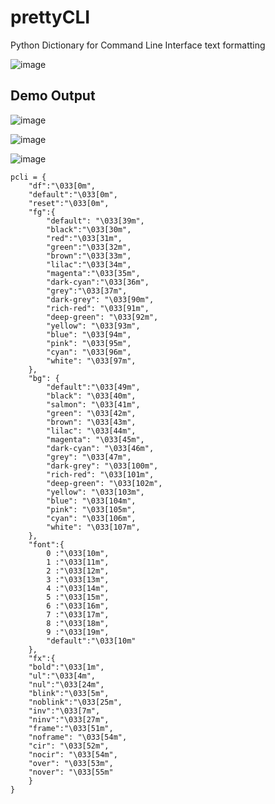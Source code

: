 # prettyCLI
Python Dictionary for Command Line Interface text formatting

![image](https://github.com/ImogenWren/prettyCLI/assets/97303986/a3fc4569-b6fb-4b2d-b6c0-550d31d83d6e)


## Demo Output

![image](https://github.com/ImogenWren/prettyCLI/assets/97303986/527d231a-7d36-4f11-896c-52c3ec49231e)

![image](https://github.com/ImogenWren/prettyCLI/assets/97303986/e5387a03-dd6c-48d4-b4ac-abf490d0365a)

![image](https://github.com/ImogenWren/prettyCLI/assets/97303986/a260a2f1-8bbc-4bcd-81dd-00ee7a9a8a23)

 


```
pcli = {
    "df":"\033[0m",
    "default":"\033[0m",
    "reset":"\033[0m",
    "fg":{
        "default": "\033[39m",
        "black":"\033[30m",
        "red":"\033[31m",
        "green":"\033[32m",
        "brown":"\033[33m",
        "lilac":"\033[34m",
        "magenta":"\033[35m",
        "dark-cyan":"\033[36m",
        "grey":"\033[37m",
        "dark-grey": "\033[90m",
        "rich-red": "\033[91m",
        "deep-green": "\033[92m",
        "yellow": "\033[93m",
        "blue": "\033[94m",
        "pink": "\033[95m",
        "cyan": "\033[96m",
        "white": "\033[97m",
    },
    "bg": {
        "default":"\033[49m",
        "black": "\033[40m",
        "salmon": "\033[41m",
        "green": "\033[42m",
        "brown": "\033[43m",
        "lilac": "\033[44m",
        "magenta": "\033[45m",
        "dark-cyan": "\033[46m",
        "grey": "\033[47m",
        "dark-grey": "\033[100m",
        "rich-red": "\033[101m",
        "deep-green": "\033[102m",
        "yellow": "\033[103m",
        "blue": "\033[104m",
        "pink": "\033[105m",
        "cyan": "\033[106m",
        "white": "\033[107m",
    },
    "font":{
        0 :"\033[10m",
        1 :"\033[11m",
        2 :"\033[12m",
        3 :"\033[13m",
        4 :"\033[14m",
        5 :"\033[15m",
        6 :"\033[16m",
        7 :"\033[17m",
        8 :"\033[18m",
        9 :"\033[19m",
        "default":"\033[10m"
    },
    "fx":{
    "bold":"\033[1m",
    "ul":"\033[4m",
    "nul":"\033[24m",
    "blink":"\033[5m",
    "noblink":"\033[25m",
    "inv":"\033[7m",
    "ninv":"\033[27m",
    "frame":"\033[51m",
    "noframe": "\033[54m",
    "cir": "\033[52m",
    "nocir": "\033[54m",
    "over": "\033[53m",
    "nover": "\033[55m"
    }
}
```

